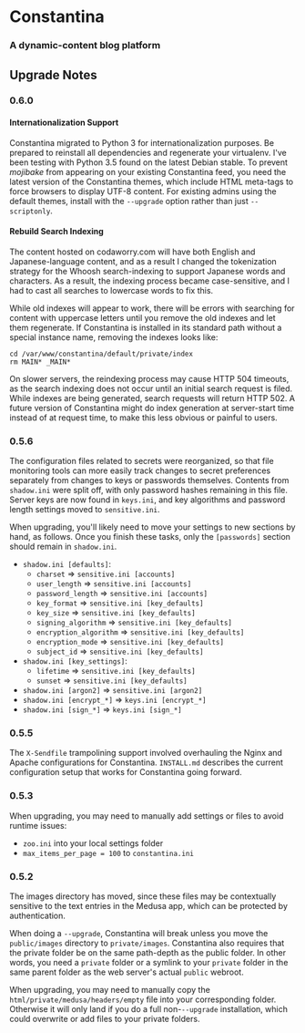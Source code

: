 # Constantina
### A dynamic-content blog platform

## Upgrade Notes

### 0.6.0

#### Internationalization Support

Constantina migrated to Python 3 for internationalization purposes. Be prepared to reinstall all dependencies and regenerate your virtualenv. I've been testing with Python 3.5 found on the latest Debian stable. To prevent *mojibake* from appearing on your existing Constantina feed, you need the latest version of the Constantina themes, which include HTML meta-tags to force browsers to display UTF-8 content. For existing admins using the default themes, install with the `--upgrade` option rather than just `--scriptonly`.

#### Rebuild Search Indexing

The content hosted on codaworry.com will have both English and Japanese-language content, and as a result I changed the tokenization strategy for the Whoosh search-indexing to support Japanese words and characters. As a result, the indexing process became case-sensitive, and I had to cast all searches to lowercase words to fix this.

While old indexes will appear to work, there will be errors with searching for content with uppercase letters until you remove the old indexes and let them regenerate. If Constantina is installed in its standard path without a special instance name, removing the indexes looks like:

```
cd /var/www/constantina/default/private/index
rm MAIN* _MAIN*
```

On slower servers, the reindexing process may cause HTTP 504 timeouts, as the search indexing does not occur until an initial search request is filed. While indexes are being generated, search requests will return HTTP 502. A future version of Constantina might do index generation at server-start time instead of at request time, to make this less obvious or painful to users.


### 0.5.6

The configuration files related to secrets were reorganized, so that file monitoring tools can more easily track changes to secret preferences separately from changes to keys or passwords themselves. Contents from `shadow.ini` were split off, with only password hashes remaining in this file. Server keys are now found in `keys.ini`, and key algorithms and password length settings moved to `sensitive.ini`.

When upgrading, you'll likely need to move your settings to new sections by hand, as follows. Once you finish these tasks, only the `[passwords]` section should remain in `shadow.ini`.

 * `shadow.ini [defaults]`:
   * `charset` => `sensitive.ini [accounts]`
   * `user_length` => `sensitive.ini [accounts]`
   * `password_length` => `sensitive.ini [accounts]`
   * `key_format` => `sensitive.ini [key_defaults]`
   * `key_size` => `sensitive.ini [key_defaults]`
   * `signing_algorithm` => `sensitive.ini [key_defaults]`
   * `encryption_algorithm` => `sensitive.ini [key_defaults]`
   * `encryption_mode` => `sensitive.ini [key_defaults]`
   * `subject_id` => `sensitive.ini [key_defaults]`
 * `shadow.ini [key_settings]`:
   * `lifetime` => `sensitive.ini [key_defaults]`
   * `sunset` => `sensitive.ini [key_defaults]`
 * `shadow.ini [argon2]` => `sensitive.ini [argon2]`
 * `shadow.ini [encrypt_*]` => `keys.ini [encrypt_*]`
 * `shadow.ini [sign_*]` => `keys.ini [sign_*]`

### 0.5.5

The `X-Sendfile` trampolining support involved overhauling the Nginx and Apache configurations for Constantina. `INSTALL.md` describes the current configuration setup that works for Constantina going forward. 

### 0.5.3

When upgrading, you may need to manually add settings or files to avoid runtime issues:

 * `zoo.ini` into your local settings folder
 * `max_items_per_page = 100` to `constantina.ini`

### 0.5.2

The images directory has moved, since these files may be contextually sensitive to the text entries in the Medusa app, which can be protected by authentication.

When doing a `--upgrade`, Constantina will break unless you move the `public/images` directory to `private/images`. Constantina also requires that the private folder be on the same path-depth as the public folder. In other words, you need a `private` folder or a symlink to your `private` folder in the same parent folder as the web server's actual `public` webroot.

When upgrading, you may need to manually copy the `html/private/medusa/headers/empty` file into your corresponding folder. Otherwise it will only land if you do a full non-`--upgrade` installation, which could overwrite or add files to your private folders.
